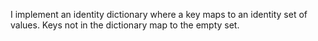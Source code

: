 I implement an identity dictionary where a key maps to an identity set of values.
Keys not in the dictionary map to the empty set.

